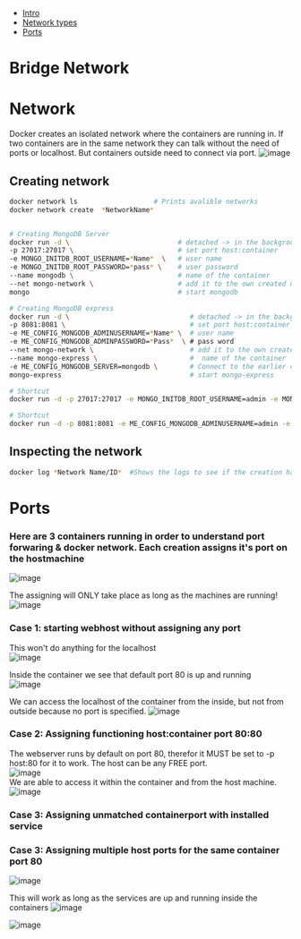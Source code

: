 - [Intro](#intro)
- [Network types](#network-type)
- [Ports](#ports)



# Bridge Network

# Network
Docker creates an isolated network where the containers are running in. If two containers are in the same network they can talk without the need of ports or localhost.
But containers outside need to connect via port.
![image](https://github.com/Keeriiim/Docker/assets/117115289/3f0cb5dd-42b4-4eea-89d1-e7be20c19c86)  

## Creating network
```bash
docker network ls                   # Prints avalible networks
docker network create  *NetworkName*


# Creating MongoDB Server
docker run -d \                           # detached -> in the background
-p 27017:27017 \                          # set port host:container
-e MONGO_INITDB_ROOT_USERNAME=*Name*  \   # user name
-e MONGO_INITDB_ROOT_PASSWORD=*pass* \    # user password
--name mongodb \                          # name of the container
--net mongo-network \                     # add it to the own created network called mongo-network
mongo                                     # start mongodb

# Creating MongoDB express
docker run -d \                              # detached -> in the background
-p 8081:8081 \                               # set port host:container
-e ME_CONFIG_MONGODB_ADMINUSERNAME=*Name* \  # user name
-e ME_CONFIG_MONGODB_ADMINPASSWORD=*Pass*  \ # pass word
--net mongo-network \                        # add it to the own created network called mongo-network 
--name mongo-express \                       #  name of the container
-e ME_CONFIG_MONGODB_SERVER=mongodb \        # Connect to the earlier created mongo server 
mongo-express                                # start mongo-express

# Shortcut
docker run -d -p 27017:27017 -e MONGO_INITDB_ROOT_USERNAME=admin -e MONGO_INITDB_ROOT_PASSWORD=admin --name mongodb --net mongo-network mongo                                    

# Shortcut
docker run -d -p 8081:8081 -e ME_CONFIG_MONGODB_ADMINUSERNAME=admin -e ME_CONFIG_MONGODB_ADMINPASSWORD=admin --net mongo-network --name mongo-express -e ME_CONFIG_MONGODB_SERVER=mongodb mongo-express 
```

## Inspecting the network
```bash
docker log *Network Name/ID*  #Shows the logs to see if the creation has been successfull
```

# Ports
### Here are 3 containers running in order to understand port forwaring & docker network. Each creation assigns it's port on the hostmachine
![image](https://github.com/Keeriiim/Docker/assets/117115289/a68b0e93-0f9d-4c92-92d6-cb0205bde7cf)  

The assigning will ONLY take place as long as the machines are running!  
![image](https://github.com/Keeriiim/Docker/assets/117115289/f3fae0b1-b23f-4471-9642-7acf57475cd0)  

### Case 1: starting webhost without assigning any port  
This won't do anything for the localhost  
![image](https://github.com/Keeriiim/Docker/assets/117115289/92f797b1-56c1-4d1b-82ea-91468444410b)  
  
Inside the container we see that default port 80 is up and running  
![image](https://github.com/Keeriiim/Docker/assets/117115289/df2ad5d5-4e3c-48a1-b52a-b4aaa043d15b)  
  
We can access the localhost of the container from the inside, but not from outside because no port is specified.
![image](https://github.com/Keeriiim/Docker/assets/117115289/eabed2d0-ce76-4d2d-b9ff-dca717991e93)  

### Case 2: Assigning functioning host:container port 80:80  
The webserver runs by default on port 80, therefor it MUST be set to -p host:80 for it to work. The host can be any FREE port.  
![image](https://github.com/Keeriiim/Docker/assets/117115289/f234b687-f49b-42bf-92dc-4afa53cacc58)   
We are able to access it within the container and from the host machine.  
![image](https://github.com/Keeriiim/Docker/assets/117115289/44e7eba7-823e-4506-b027-25b8f739b6c3)  


### Case 3: Assigning unmatched containerport with installed service  




### Case 3: Assigning multiple host ports for the same container port 80  
![image](https://github.com/Keeriiim/Docker/assets/117115289/c340e2d2-2986-4cfb-bb4c-e2ae376292f1)  

This will work as long as the services are up and running inside the containers
![image](https://github.com/Keeriiim/Docker/assets/117115289/de5bbd50-71af-471f-a95f-cc0730c4748f)




![image](https://github.com/Keeriiim/Docker/assets/117115289/63f4d9c2-1a73-4894-85d8-78d4b610bc20)


